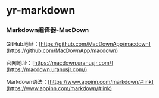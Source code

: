 # yr-markdown

### Markdown编译器-MacDown

GitHub地址：[https://github.com/MacDownApp/macdown](https://github.com/MacDownApp/macdown) 

官网地址：[https://macdown.uranusjr.com/](https://macdown.uranusjr.com/)

Markdown语法：[https://www.appinn.com/markdown/#link](https://www.appinn.com/markdown/#link)

